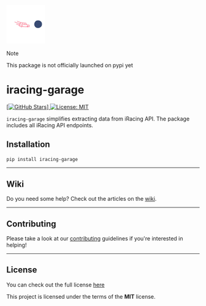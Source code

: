 <p><img width=20% src="media/logo.png"></p>

> [!NOTE]
> This package is not officially launched on pypi yet

iracing-garage
============
[[![GitHub Stars](https://img.shields.io/github/stars/IgorAntun/node-chat.svg)] ![License: MIT](https://img.shields.io/badge/License-CC0%201.0-lightgrey.svg)](https://www.tldrlegal.com/license/mit-license)

`iracing-garage` simplifies extracting data from iRacing API. The package includes all iRacing API endpoints.

## Installation

```bash
pip install iracing-garage
```

---

## Wiki

Do you need some help? Check out the articles on the [wiki](wwww.google.com).

---

## Contributing

Please take a look at our [contributing](wwww.google.com) guidelines if you're interested in helping!

---

## License
You can check out the full license [here](LICENSE)

This project is licensed under the terms of the **MIT** license.
